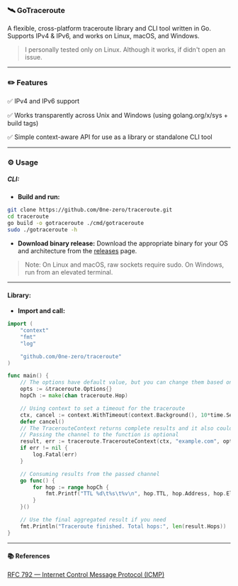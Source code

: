 ### 🛰️ GoTraceroute

A flexible, cross-platform traceroute library and CLI tool written in Go.
Supports IPv4 & IPv6, and works on Linux, macOS, and Windows.
> I personally tested only on Linux. Although it works, if didn't open an issue.


---

### ✏️ Features

✅ IPv4 and IPv6 support

✅ Works transparently across Unix and Windows (using golang.org/x/sys + build tags)

✅ Simple context-aware API for use as a library or standalone CLI tool


---

### ⚙️ Usage

##### CLI:

- **Build and run:**

```bash
git clone https://github.com/0ne-zero/traceroute.git
cd traceroute
go build -o gotraceroute ./cmd/gotraceroute
sudo ./gotraceroute -h
```
- **Download binary release:** Download the appropriate binary for your OS and architecture from the [releases](https://github.com/0ne-zero/traceroute/releases) page.
> Note: On Linux and macOS, raw sockets require sudo.
On Windows, run from an elevated terminal.




---

#### Library:

- **Import and call:**

```go
import (
    "context"
    "fmt"
    "log"

    "github.com/0ne-zero/traceroute"
)

func main() {
    // The options have default value, but you can change them based on your need
    opts := &traceroute.Options{}
    hopCh := make(chan traceroute.Hop)

    // Using context to set a timeout for the traceroute
    ctx, cancel := context.WithTimeout(context.Background(), 10*time.Second)
    defer cancel()
    // The TracerouteContext returns complete results and it also could take a channel as fourth argument and stream the results into it
    // Passing the channel to the function is optional
    result, err := traceroute.TracerouteContext(ctx, "example.com", opts, hopCh)
    if err != nil {
        log.Fatal(err)
    }

    // Consuming results from the passed channel 
    go func() {
        for hop := range hopCh {
            fmt.Printf("TTL %d\t%s\t%v\n", hop.TTL, hop.Address, hop.ElapsedTime)
        }
    }()

    // Use the final aggregated result if you need
    fmt.Println("Traceroute finished. Total hops:", len(result.Hops))
}
```

---

#### 📚 References

[RFC 792 — Internet Control Message Protocol (ICMP)](https://datatracker.ietf.org/doc/html/rfc792)
